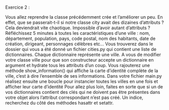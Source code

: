 Exercice 2 :

Vous allez reprendre la classe précédemment crée et l’améliorer un peu. En effet, que se
passerait-t-il si notre classe city avait des dizaines d’attributs ? Cela deviendrait vite
chaotique. Impossible d’avoir autant d’attributs ? Réfléchissez 5 minutes à toutes les
caractéristiques d’une ville : nom, département, population, pays, code postal, nom des
habitants, date de création, dirigeant, personnages célèbres etc...
Vous trouverez dans le dossier qui vous a été donné un fichier cities.py qui contient une
liste de dictionnaires. Chaque dictionnaire représente une ville.
A vous de modifier votre classe ville pour que son constructeur accepte un dictionnaire en
argument et hydrate tous les attributs d’un coup.
Vous rajouterez une méthode show_information() qui affiche la carte d’identité complète
de la ville, c’est à dire l’ensemble de ses informations.
Dans votre fichier main.py réalisez ensuite une boucle pour instancier toutes les villes en
une fois et afficher leur carte d’identité
Pour allez plus loin, faites en sorte que si un de vos dictionnaires contient des clés qui ne
doivent pas être présentes dans votre objet alors l’attribut correspondant n’est pas créé.
Un indice, recherchez du côté des méthodes hasattr et setattr.
